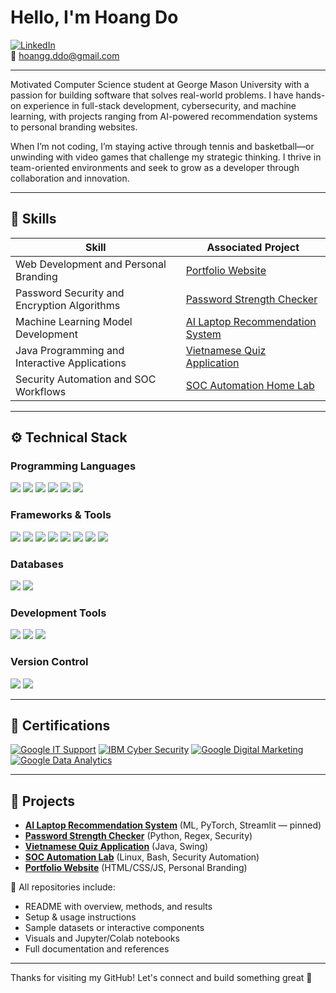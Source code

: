 # Hello, I'm Hoang Do  
[![LinkedIn](https://img.shields.io/badge/-LinkedIn-0072b1?&style=for-the-badge&logo=linkedin&logoColor=white)](https://www.linkedin.com/in/hoang-do-/)  
📧 hoangg.ddo@gmail.com 

---

Motivated Computer Science student at George Mason University with a passion for building software that solves real-world problems. I have hands-on experience in full-stack development, cybersecurity, and machine learning, with projects ranging from AI-powered recommendation systems to personal branding websites.

When I’m not coding, I’m staying active through tennis and basketball—or unwinding with video games that challenge my strategic thinking. I thrive in team-oriented environments and seek to grow as a developer through collaboration and innovation.

---

## 🧠 Skills

| Skill                                         | Associated Project         |
|-----------------------------------------------|----------------------------|
| Web Development and Personal Branding         | [Portfolio Website](https://hoanggddo.github.io/home/index.html) |
| Password Security and Encryption Algorithms   | [Password Strength Checker](https://github.com/hoanggddo/password-checker) |
| Machine Learning Model Development            | [AI Laptop Recommendation System](https://github.com/hoanggddo/ai-laptop-recommendation-system) |
| Java Programming and Interactive Applications | [Vietnamese Quiz Application](https://github.com/hoanggddo/quiz-application) |
| Security Automation and SOC Workflows         | [SOC Automation Home Lab](https://github.com/hoanggddo/SOC-Home-Lab) |

---

## ⚙️ Technical Stack

### Programming Languages  
<span>
  <img src="https://img.shields.io/badge/-Python-3776AB?&style=for-the-badge&logo=Python&logoColor=white"/>
  <img src="https://img.shields.io/badge/-Java-007396?&style=for-the-badge&logo=Java&logoColor=white"/>
  <img src="https://img.shields.io/badge/-C++-00599C?&style=for-the-badge&logo=C%2B%2B&logoColor=white"/>
  <img src="https://img.shields.io/badge/-HTML-E34F26?&style=for-the-badge&logo=HTML5&logoColor=white"/>
  <img src="https://img.shields.io/badge/-CSS-1572B6?&style=for-the-badge&logo=CSS3&logoColor=white"/>
  <img src="https://img.shields.io/badge/-JavaScript-F7DF1E?&style=for-the-badge&logo=JavaScript&logoColor=black"/>
</span>  

### Frameworks & Tools  
<span>
  <img src="https://img.shields.io/badge/-Django-092E20?&style=for-the-badge&logo=Django&logoColor=white"/>
  <img src="https://img.shields.io/badge/-PyTorch-EE4C2C?&style=for-the-badge&logo=PyTorch&logoColor=white"/>
  <img src="https://img.shields.io/badge/-scikit--learn-F7931E?&style=for-the-badge&logo=scikit-learn&logoColor=white"/>
  <img src="https://img.shields.io/badge/-Pandas-150458?&style=for-the-badge&logo=pandas&logoColor=white"/>
  <img src="https://img.shields.io/badge/-NumPy-013243?&style=for-the-badge&logo=numpy&logoColor=white"/>
  <img src="https://img.shields.io/badge/-Matplotlib-11557C?&style=for-the-badge&logo=plotly&logoColor=white"/>
  <img src="https://img.shields.io/badge/-spaCy-09A3D5?&style=for-the-badge"/>
  <img src="https://img.shields.io/badge/-Node.js-339933?&style=for-the-badge&logo=node.js&logoColor=white"/>
</span>  

### Databases  
<span>
  <img src="https://img.shields.io/badge/-SQL-4479A1?&style=for-the-badge&logo=postgresql&logoColor=white"/>
  <img src="https://img.shields.io/badge/-MySQL-00758F?&style=for-the-badge&logo=mysql&logoColor=white"/>
</span>  

### Development Tools  
<span>
  <img src="https://img.shields.io/badge/-Jupyter-F37626?&style=for-the-badge&logo=Jupyter&logoColor=white"/>
  <img src="https://img.shields.io/badge/-Google%20Colab-F9AB00?&style=for-the-badge&logo=googlecolab&logoColor=white"/>
  <img src="https://img.shields.io/badge/-VS%20Code-007ACC?&style=for-the-badge&logo=visual-studio-code&logoColor=white"/>
</span>  

### Version Control  
<span>
  <img src="https://img.shields.io/badge/-Git-F05032?&style=for-the-badge&logo=git&logoColor=white"/>
  <img src="https://img.shields.io/badge/-GitHub-181717?&style=for-the-badge&logo=github&logoColor=white"/>
</span>  

---

## 📜 Certifications

[![Google IT Support](https://img.shields.io/badge/-Google%20IT%20Support-4285F4?&style=for-the-badge&logo=Google&logoColor=white)](https://coursera.org/share/1396b022977b23dc041ee412a57cdcce)
[![IBM Cyber Security](https://img.shields.io/badge/-IBM%20Cyber%20Security-0054A1?&style=for-the-badge&logo=IBM&logoColor=white)](https://coursera.org/share/fc513e659ced5ed50c6a3a2f2a850ef2)
[![Google Digital Marketing](https://img.shields.io/badge/-Google%20Digital%20Marketing%20and%20E%26Commerce-34A853?&style=for-the-badge&logo=Google&logoColor=white)](https://coursera.org/share/f1ba57e71159547bcbaf55ee9f208836)
[![Google Data Analytics](https://img.shields.io/badge/-Google%20Data%20Analytics-34A853?&style=for-the-badge&logo=Google&logoColor=white)](https://coursera.org/share/f2f73aa2c1474e229260d90c3ddff04a)

---

## 🚀 Projects

- **[AI Laptop Recommendation System](https://github.com/hoanggddo/ai-laptop-recommendation-system)** (ML, PyTorch, Streamlit — pinned)  
- **[Password Strength Checker](https://github.com/hoanggddo/password-checker)** (Python, Regex, Security)  
- **[Vietnamese Quiz Application](https://github.com/hoanggddo/quiz-application)** (Java, Swing)  
- **[SOC Automation Lab](https://github.com/hoanggddo/soc-automation-lab)** (Linux, Bash, Security Automation)  
- **[Portfolio Website](https://hoanggddo.github.io/home/index.html)** (HTML/CSS/JS, Personal Branding)  

🧾 All repositories include:
- README with overview, methods, and results  
- Setup & usage instructions  
- Sample datasets or interactive components  
- Visuals and Jupyter/Colab notebooks  
- Full documentation and references  

---






Thanks for visiting my GitHub! Let's connect and build something great 🚀
